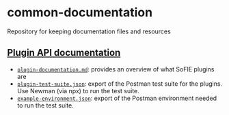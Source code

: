 # common-documentation
Repository for keeping documentation files and resources

## [Plugin API documentation](plugin-api/plugin-documentation.md)
 
- [`plugin-documentation.md`](plugin-api/plugin-documentation.md): provides an overview of what SoFIE plugins are 
- [`plugin-test-suite.json`](plugin-api/plugin-test-suite.json): export of the Postman test suite for the plugins. Use Newman (via npx) to run the test suite.
- [`example-environment.json`](plugin-api/example-environment.json): export of the Postman environment needed to run the test suite.